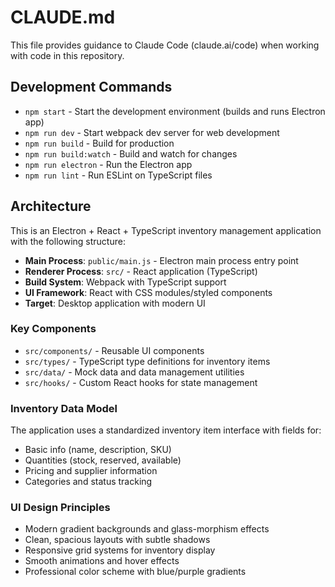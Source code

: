 # CLAUDE.md

This file provides guidance to Claude Code (claude.ai/code) when working with code in this repository.

## Development Commands

- `npm start` - Start the development environment (builds and runs Electron app)
- `npm run dev` - Start webpack dev server for web development
- `npm run build` - Build for production
- `npm run build:watch` - Build and watch for changes
- `npm run electron` - Run the Electron app
- `npm run lint` - Run ESLint on TypeScript files

## Architecture

This is an Electron + React + TypeScript inventory management application with the following structure:

- **Main Process**: `public/main.js` - Electron main process entry point
- **Renderer Process**: `src/` - React application (TypeScript)
- **Build System**: Webpack with TypeScript support
- **UI Framework**: React with CSS modules/styled components
- **Target**: Desktop application with modern UI

### Key Components

- `src/components/` - Reusable UI components
- `src/types/` - TypeScript type definitions for inventory items
- `src/data/` - Mock data and data management utilities
- `src/hooks/` - Custom React hooks for state management

### Inventory Data Model

The application uses a standardized inventory item interface with fields for:
- Basic info (name, description, SKU)
- Quantities (stock, reserved, available)
- Pricing and supplier information
- Categories and status tracking

### UI Design Principles

- Modern gradient backgrounds and glass-morphism effects
- Clean, spacious layouts with subtle shadows
- Responsive grid systems for inventory display
- Smooth animations and hover effects
- Professional color scheme with blue/purple gradients
